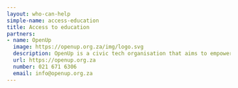 ```yaml
---
layout: who-can-help
simple-name: access-education
title: Access to education
partners:
- name: OpenUp
  image: https://openup.org.za/img/logo.svg
  description: OpenUp is a civic tech organisation that aims to empower citizens to improve their lives and communities
  url: https://openup.org.za
  number: 021 671 6306
  email: info@openup.org.za
---
```

